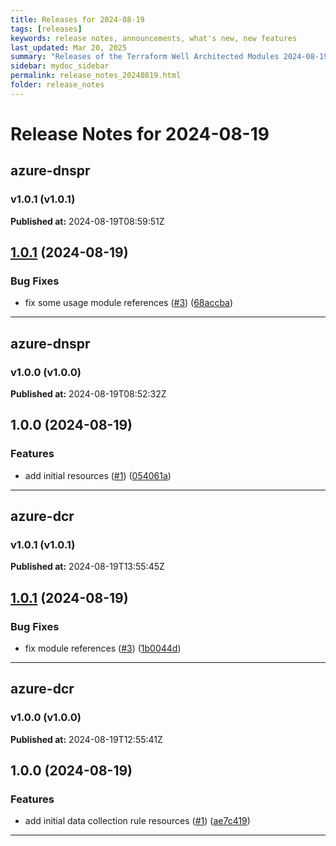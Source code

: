 ```yaml
---
title: Releases for 2024-08-19
tags: [releases]
keywords: release notes, announcements, what's new, new features
last_updated: Mar 20, 2025
summary: "Releases of the Terraform Well Architected Modules 2024-08-19"
sidebar: mydoc_sidebar
permalink: release_notes_20240819.html
folder: release_notes
---
```


# Release Notes for 2024-08-19

## azure-dnspr
### v1.0.1 (v1.0.1)
**Published at:** 2024-08-19T08:59:51Z

## [1.0.1](https://github.com/CloudNationHQ/terraform-azure-dnspr/compare/v1.0.0...v1.0.1) (2024-08-19)


### Bug Fixes

* fix some usage module references ([#3](https://github.com/CloudNationHQ/terraform-azure-dnspr/issues/3)) ([68accba](https://github.com/CloudNationHQ/terraform-azure-dnspr/commit/68accba585ff9e2dba65bcc1be069e32318dc9f2))

---

## azure-dnspr
### v1.0.0 (v1.0.0)
**Published at:** 2024-08-19T08:52:32Z

## 1.0.0 (2024-08-19)


### Features

* add initial resources ([#1](https://github.com/CloudNationHQ/terraform-azure-dnspr/issues/1)) ([054061a](https://github.com/CloudNationHQ/terraform-azure-dnspr/commit/054061a57eb0b873f2b3d9c6957a804cc1a3aa44))

---

## azure-dcr
### v1.0.1 (v1.0.1)
**Published at:** 2024-08-19T13:55:45Z

## [1.0.1](https://github.com/CloudNationHQ/terraform-azure-dcr/compare/v1.0.0...v1.0.1) (2024-08-19)


### Bug Fixes

* fix module references ([#3](https://github.com/CloudNationHQ/terraform-azure-dcr/issues/3)) ([1b0044d](https://github.com/CloudNationHQ/terraform-azure-dcr/commit/1b0044d441952edd513ffb507b2772799fe937a2))

---

## azure-dcr
### v1.0.0 (v1.0.0)
**Published at:** 2024-08-19T12:55:41Z

## 1.0.0 (2024-08-19)


### Features

* add initial data collection rule resources ([#1](https://github.com/CloudNationHQ/terraform-azure-dcr/issues/1)) ([ae7c419](https://github.com/CloudNationHQ/terraform-azure-dcr/commit/ae7c419376a1cc643e64560a261bc4602328d2d1))

---

